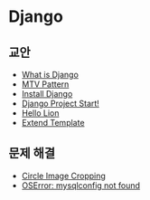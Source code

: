 Django
===

교안
---

- [What is Django](What-is-Django.md)
- [MTV Pattern](MTV-Pattern.md)
- [Install Django](Install-Django.md)
- [Django Project Start!](Django-Project-Start.md)
- [Hello Lion](Hello-Lion.md)
- [Extend Template](Extend-Template.md)

문제 해결
---

- [Circle Image Cropping](Circle-Image-Cropping.md)
- [OSError: mysqlconfig not found](OSError-mysqlconfig-not-found.md)
